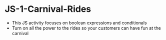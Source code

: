# JS-1-Carnival-Rides
- This JS activity focuses on boolean expressions and conditionals
- Turn on all the power to the rides so your customers can have fun at the carnival